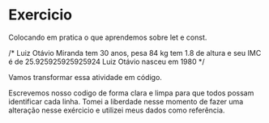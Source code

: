 # Exercicio
Colocando em pratica o que aprendemos sobre let e const.
<p>
/*
Luiz Otávio Miranda tem 30 anos, pesa 84 kg
tem 1.8 de altura e seu IMC é de 25.925925925925924
Luiz Otávio nasceu em 1980
*/
</p>
Vamos transformar essa atividade em código.

<p>Escrevemos nosso codigo de forma clara e limpa para que todos possam identificar cada linha.
Tomei a liberdade nesse momento de fazer uma alteração nesse exércicio e utilizei meus dados como referência.
</p>